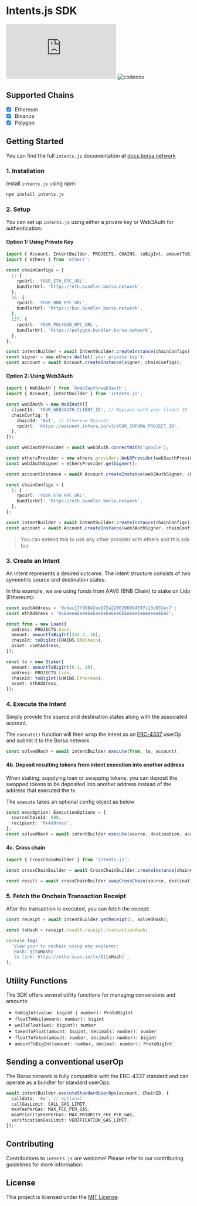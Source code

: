 # Intents.js SDK

![NPM Version](https://img.shields.io/npm/v/intents.js)
![codecov](https://codecov.io/gh/blndgs/intents.js/graph/badge.svg?token=TAVORU8E7D)

## Supported Chains

- [x] Ethereum
- [x] Binance
- [x] Polygon

## Getting Started

You can find the full `intents.js` documentation at [docs.borsa.network](https://docs.borsa.network/developer-guides/intents.js-sdk)

### 1. Installation

Install `intents.js` using npm:

```bash
npm install intents.js
```

### 2. Setup

You can set up `intents.js` using either a private key or Web3Auth for authentication:

#### Option 1: Using Private Key

```typescript
import { Account, IntentBuilder, PROJECTS, CHAINS, toBigInt, amountToBigInt, Asset, Stake } from 'intents.js';
import { ethers } from 'ethers';

const chainConfigs = {
  1: {
    rpcUrl: 'YOUR_ETH_RPC_URL',
    bundlerUrl: 'https://eth.bundler.borsa.network',
  },
  56: {
    rpcUrl: 'YOUR_BNB_RPC_URL',
    bundlerUrl: 'https://bsc.bundler.borsa.network',
  },
  137: {
    rpcUrl: 'YOUR_POLYGON_RPC_URL',
    bundlerUrl: 'https://polygon.bundler.borsa.network',
  },
};

const intentBuilder = await IntentBuilder.createInstance(chainConfigs);
const signer = new ethers.Wallet('your private key');
const account = await Account.createInstance(signer, chainConfigs);
```

#### Option 2: Using Web3Auth

```typescript
import { Web3Auth } from '@web3auth/web3auth';
import { Account, IntentBuilder } from 'intents.js';

const web3Auth = new Web3Auth({
  clientId: 'YOUR_WEB3AUTH_CLIENT_ID', // Replace with your client ID
  chainConfig: {
    chainId: '0x1', // Ethereum Mainnet
    rpcUrl: 'https://mainnet.infura.io/v3/YOUR_INFURA_PROJECT_ID',
  },
});

const web3authProvider = await web3Auth.connectWith('google');

const ethersProvider = new ethers.providers.Web3Provider(web3authProvider as any);
const web3AuthSigner = ethersProvider.getSigner();

const accountInstance = await Account.createInstance(web3AuthSigner, chainConfigs);

const chainConfigs = {
  1: {
    rpcUrl: 'YOUR_ETH_RPC_URL',
    bundlerUrl: 'https://eth.bundler.borsa.network',
  },
};

const intentBuilder = await IntentBuilder.createInstance(chainConfigs);
const account = await Account.createInstance(web3AuthSigner, chainConfigs);
```

> You can extend this to use any other provider with ethers and this sdk too

### 3. Create an Intent

An intent represents a desired outcome. The intent structure consists of two symmetric source and destination states.

In this example, we are using funds from AAVE (BNB Chain) to stake on Lido (Ethereum):

```typescript
const usdtAddress = '0xdac17f958d2ee523a2206206994597c13d831ec7';
const ethAddress = '0xEeeeeEeeeEeEeeEeEeEeeEEEeeeeEeeeeeeeEEeE';

const from = new Loan({
  address: PROJECTS.Aave,
  amount: amountToBigInt(244.7, 18),
  chainId: toBigInt(CHAINS.BNBChain),
  asset: usdtAddress,
});

const to = new Stake({
  amount: amountToBigInt(0.1, 18),
  address: PROJECTS.Lido,
  chainId: toBigInt(CHAINS.Ethereum),
  asset: ethAddress,
});
```

### 4. Execute the Intent

Simply provide the source and destination states along with the associated account.

The `execute()` function will then wrap the intent as an [ERC-4337](https://eips.ethereum.org/EIPS/eip-4337) userOp and submit it to the Borsa network.

```typescript
const solvedHash = await intentBuilder.execute(from, to, account);
```

#### 4b. Deposit resulting tokens from intent execution into another address

When staking, supplying loan or swapping tokens, you can deposit the swapped tokens to be deposited into another address instead of the address that executed the tx.

The `execute` takes an optional config object as below

```typescript
const execOption: ExecutionOptions = {
  sourceChainId: 888,
  recipient: '0xAddress',
};
const solvedHash = await intentBuilder.execute(source, destination, account, execOption);
```

#### 4c. Cross chain

```typescript
import { CrossChainBuilder } from 'intents.js';

const crossChainBuilder = await CrossChainBuilder.createInstance(chainConfigs);

const result = await crossChainBuilder.swapCrossChain(source, destination, account, 1, 56);
```

### 5. Fetch the Onchain Transaction Receipt

After the transaction is executed, you can fetch the receipt:

```typescript
const receipt = await intentBuilder.getReceipt(1, solvedHash);

const txHash = receipt.result.receipt.transactionHash;

console.log(
  `View your tx onchain using any explorer:
   Hash: ${txHash}
   tx link: https://etherscan.io/tx/${txHash}`,
);
```

## Utility Functions

The SDK offers several utility functions for managing conversions and amounts:

- `toBigInt(value: bigint | number): ProtoBigInt`
- `floatToWei(amount: number): bigint`
- `weiToFloat(wei: bigint): number`
- `tokenToFloat(amount: bigint, decimals: number): number`
- `floatToToken(amount: number, decimals: number): bigint`
- `amountToBigInt(amount: number, decimal: number): ProtoBigInt`

## Sending a conventional userOp

The Borsa network is fully compatible with the ERC-4337 standard and can operate as a bundler for standard userOps.

```typescript
await intentBuilder.executeStandardUserOps(account, ChainID, {
  calldata: '0x', // optional
  callGasLimit: CALL_GAS_LIMIT,
  maxFeePerGas: MAX_FEE_PER_GAS,
  maxPriorityFeePerGas: MAX_PRIORITY_FEE_PER_GAS,
  verificationGasLimit: VERIFICATION_GAS_LIMIT,
});
```

## Contributing

Contributions to `intents.js` are welcome! Please refer to our contributing guidelines for more information.

## License

This project is licensed under the [MIT License](LICENSE).
